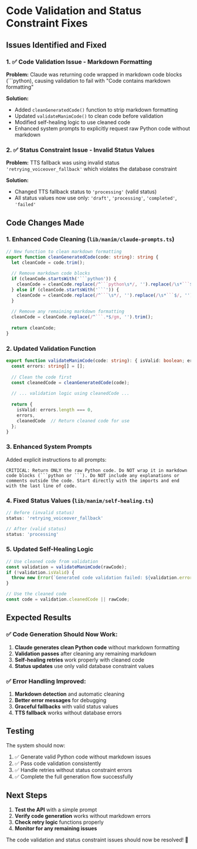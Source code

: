 # Code Validation and Status Constraint Fixes

## Issues Identified and Fixed

### 1. ✅ Code Validation Issue - Markdown Formatting
**Problem:** Claude was returning code wrapped in markdown code blocks (```python), causing validation to fail with "Code contains markdown formatting"

**Solution:**
- Added `cleanGeneratedCode()` function to strip markdown formatting
- Updated `validateManimCode()` to clean code before validation
- Modified self-healing logic to use cleaned code
- Enhanced system prompts to explicitly request raw Python code without markdown

### 2. ✅ Status Constraint Issue - Invalid Status Values
**Problem:** TTS fallback was using invalid status `'retrying_voiceover_fallback'` which violates the database constraint

**Solution:**
- Changed TTS fallback status to `'processing'` (valid status)
- All status values now use only: `'draft'`, `'processing'`, `'completed'`, `'failed'`

## Code Changes Made

### 1. Enhanced Code Cleaning (`lib/manim/claude-prompts.ts`)
```typescript
// New function to clean markdown formatting
export function cleanGeneratedCode(code: string): string {
  let cleanCode = code.trim();
  
  // Remove markdown code blocks
  if (cleanCode.startsWith('```python')) {
    cleanCode = cleanCode.replace(/^```python\s*/, '').replace(/\s*```$/, '');
  } else if (cleanCode.startsWith('```')) {
    cleanCode = cleanCode.replace(/^```\s*/, '').replace(/\s*```$/, '');
  }
  
  // Remove any remaining markdown formatting
  cleanCode = cleanCode.replace(/^```.*$/gm, '').trim();
  
  return cleanCode;
}
```

### 2. Updated Validation Function
```typescript
export function validateManimCode(code: string): { isValid: boolean; errors: string[]; cleanedCode?: string } {
  const errors: string[] = [];
  
  // Clean the code first
  const cleanedCode = cleanGeneratedCode(code);
  
  // ... validation logic using cleanedCode ...
  
  return {
    isValid: errors.length === 0,
    errors,
    cleanedCode  // Return cleaned code for use
  };
}
```

### 3. Enhanced System Prompts
Added explicit instructions to all prompts:
```
CRITICAL: Return ONLY the raw Python code. Do NOT wrap it in markdown code blocks (```python or ```). Do NOT include any explanations or comments outside the code. Start directly with the imports and end with the last line of code.
```

### 4. Fixed Status Values (`lib/manim/self-healing.ts`)
```typescript
// Before (invalid status)
status: 'retrying_voiceover_fallback'

// After (valid status)
status: 'processing'
```

### 5. Updated Self-Healing Logic
```typescript
// Use cleaned code from validation
const validation = validateManimCode(rawCode);
if (!validation.isValid) {
  throw new Error(`Generated code validation failed: ${validation.errors.join(', ')}`);
}

// Use the cleaned code
const code = validation.cleanedCode || rawCode;
```

## Expected Results

### ✅ Code Generation Should Now Work:
1. **Claude generates clean Python code** without markdown formatting
2. **Validation passes** after cleaning any remaining markdown
3. **Self-healing retries** work properly with cleaned code
4. **Status updates** use only valid database constraint values

### ✅ Error Handling Improved:
1. **Markdown detection** and automatic cleaning
2. **Better error messages** for debugging
3. **Graceful fallbacks** with valid status values
4. **TTS fallback** works without database errors

## Testing

The system should now:
1. ✅ Generate valid Python code without markdown issues
2. ✅ Pass code validation consistently
3. ✅ Handle retries without status constraint errors
4. ✅ Complete the full generation flow successfully

## Next Steps

1. **Test the API** with a simple prompt
2. **Verify code generation** works without markdown errors
3. **Check retry logic** functions properly
4. **Monitor for any remaining issues**

The code validation and status constraint issues should now be resolved! 🎉
